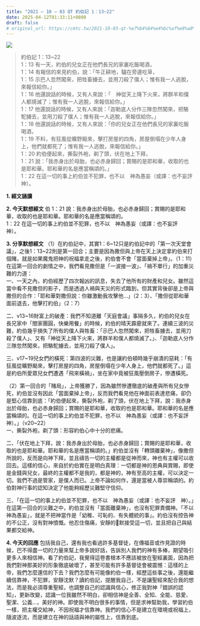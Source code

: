 ```yaml
---
title: "2021 – 10 – 03 QT 約伯記 1：13~22"
date: 2025-04-12T01:33:11+0800
draft: false
# original_url: https://cmtc.tw/2021-10-03-qt-%e7%b4%84%e4%bc%af%e8%a8%98-1%ef%bc%9a1322
---
```


![](/images/qt.jpg)
> 約伯記 1：13\~22  
> 1：13 有一天，約伯的兒女正在他們長兄的家裏吃飯喝酒，  
> 1：14 有報信的來見約伯，說：「牛正耕地，驢在旁邊吃草，  
> 1：15 示巴人忽然闖來，把牲畜擄去，並用刀殺了僕人；惟有我一人逃脫，來報信給你。」  
> 1：16 他還說話的時候，又有人來說：「　神從天上降下火來，將群羊和僕人都燒滅了；惟有我一人逃脫，來報信給你。」  
> 1：17 他還說話的時候，又有人來說：「迦勒底人分作三隊忽然闖來，把駱駝擄去，並用刀殺了僕人；惟有我一人逃脫，來報信給你。」  
> 1：18 他還說話的時候，又有人來說：「你的兒女正在他們長兄的家裏吃飯喝酒，  
> 1：19 不料，有狂風從曠野颳來，擊打房屋的四角，房屋倒塌在少年人身上，他們就都死了；惟有我一人逃脫，來報信給你。」  
> 1：20 約伯便起來，撕裂外袍，剃了頭，伏在地上下拜，  
> 1：21 說：「我赤身出於母胎，也必赤身歸回；賞賜的是耶和華，收取的也是耶和華。耶和華的名是應當稱頌的。」  
> 1：22 在這一切的事上約伯並不犯罪，也不以　神為愚妄（或譯：也不妄評　神）。

**1. 經文誦讀**

**2.  今天默想經文**
伯 1：21 說：我赤身出於母胎，也必赤身歸回；賞賜的是耶和華，收取的也是耶和華。耶和華的名是應當稱頌的。  
1：22 在這一切的事上約伯並不犯罪，也不以　神為愚妄（或譯：也不妄評　神）。

**3. 分享默想經文**
（1）在約伯記中，其實1：6\~12只是約伯記中的「第一次天堂會議」，之後1：13\~22則是第一回合；主要是因為撒但與上帝在天上決定拿約伯來打個賭，就是如果魔鬼把神的祝福拿走之後，約伯會不會「當面棄掉上帝」。（1：11）在這第一回合的劇情之中，我們看見撒但是「一波接一波」、「禍不單行」的加重災難的力道：  
一、一天之內，約伯經歷了四次報凶的訊息，失去了他所有的財產和兒女。雖然這當中看不見撒但的影子，而是透過人禍與天災的形式臨到，但其實背後卻是上帝與撒但的合作：「耶和華對撒但說：你雖激動我攻擊他…」（2：3）、「撒但從耶和華面前退去，他擊打約伯」（2：7）

二、v13\~16財富上的破產：我們不知道離「天庭會議」事隔多久，約伯的兒女在長兄家中「閤家團圓，快樂用餐」的時候，約伯的晴天霹靂就來了。連續三波的災難，約伯幾乎損失了所有的僕人與牲畜：「示巴人忽然闖來，把牲畜擄去，並用刀殺了僕人」、又有「神從天上降下火來，將群羊和僕人都燒滅了。」、「迦勒底人分作三隊忽然闖來，把駱駝擄去，並用刀殺了僕人」。

三、v17\~19兒女們的橫死：第四波的災難，也是讓約伯頓時幾乎崩潰的惡耗：「有狂風從曠野颳來，擊打房屋的四角，房屋倒塌在少年人身上，他們就都死了。」這是約伯所愛眾兒女們遭遇「飛來橫禍」，坐在家中竟被狂風壓倒房子，慘遭橫死。

（2）第一回合的「賭局」，上帝獲勝了，因為雖然慘遭徹底的破產與所有兒女慘死，約伯並沒有因此「當面棄掉上帝」，反而我們看見他在神面前表達悲痛，卻仍是堅心信靠到底：「約伯便起來，撕裂外袍，剃了頭，伏在地上下拜，說：我赤身出於母胎，也必赤身歸回；賞賜的是耶和華，收取的也是耶和華。耶和華的名是應當稱頌的。在這一切的事上約伯並不犯罪，也不以　神為愚妄（或譯：也不妄評　神）。」（v20\~22）  
一、撕裂外袍，剃了頭：形容約伯心中十分的悲痛。

二、「伏在地上下拜，說：我赤身出於母胎，也必赤身歸回；賞賜的是耶和華，收取的也是耶和華。耶和華的名是應當稱頌的。」約伯並沒有「轉頭離棄神」，像撒但所說的，反而是向神下拜，並且禱告一切的主權都是從神而來，神也有主權可以收回去。這樣的信心，來自於約伯實在是明白真理：一切都是神的恩典與賞賜，即使是金錢與兒女，最終的主權都不是我的，都是神的，神有至高的主權，可以決定一切。我們不過是管家，是僕人而已。上帝不論如何作，還是當被人尊崇稱頌的。約伯對神行事的認知決定了他能夠經歷災難堅守信仰。

三、「在這一切的事上約伯並不犯罪，也不以　神為愚妄（或譯：也不妄評　神）。」在這第一回合的災難之中，約伯並沒有「當面離棄神」，也沒有犯罪責備神。「不以神為愚妄」，就是不把神當作是「幼稚、可恥的、有失體統的事」。約伯沒有控告神的不公正，沒有對神憤慨。他忍住傷痛，安靜的𪐥默接受這一切，並且把自己與結果都交給神。

**4. 今天的回應**
包括我自己，還有我也看過許多基督徒，在傳福音或作見證的時候，巴不得盡一切的力量來幫上帝多說好話，告訴別人我們的神有多棒，期望吸引更多人來相信神。看了約伯記，我覺得這卷書根本不應該被放在聖經裏面，因為把我們對神那美好的形象徹底破壞了，甚至可能有許多基督徒會被震憾：這樣的上帝，我們怎麼還信的下去？我們怎麼有可能像約伯一樣，經歷這些事之後，還能繼續信靠神，不犯罪，安靜沈默？讀約伯記，提醒我自己，不是讓聖經來配合我的想法，而是我必須尊重聖經，也調整自己的認識與信心，修正我對神「錯誤的認知」，更新改變，認識一位我雖然不明白，卻相信神是全善、全知、全能、慈愛、聖潔、公義…，美好的神。即使我不明白很多的事情，但是求神幫助我，學習約伯一樣，把主權交給神，不因祝福才信靠神。我們的信心不是建立在環境或祝福上，隨波逐流，而是建立在神的話語與神的屬性上，信靠到底。
